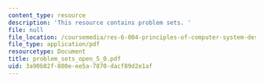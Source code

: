 ```yaml
---
content_type: resource
description: 'This resource contains problem sets. '
file: null
file_location: /coursemedia/res-6-004-principles-of-computer-system-design-an-introduction-spring-2009/3a90b82f880eee5a7870dacf89d2e1af_problem_sets_open_5_0.pdf
file_type: application/pdf
resourcetype: Document
title: problem_sets_open_5_0.pdf
uid: 3a90b82f-880e-ee5a-7870-dacf89d2e1af
---
```

